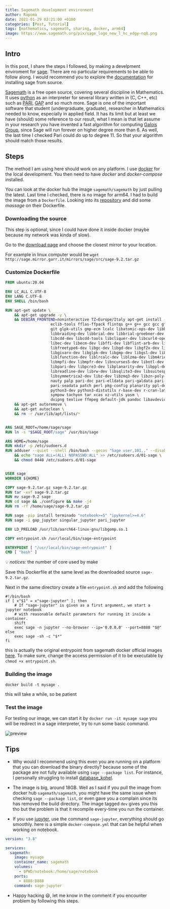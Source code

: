 ```yaml
---
title: Sagemath development environment
author: Rapoma
date: 2021-01-29 02:21:00 +0100
categories: [Post, Tutorial]
tags: [mathematics, sagemath, sharing, docker, arm64]
image: https://www.sagemath.org/pix/sage_logo_new_l_hc_edgy-nq8.png
---
```


## Intro
 
In this post, I share the steps I followed, by making a develpment enviroment for [sage](https://www.sagemath.org/). There are no particular requirements to be able to follow along. I would recommend you to explore the [documentation](https://doc.sagemath.org/) for installing sage from source.

[Sagemath](https://www.sagemath.org/) is a free open source, covering several discipline in Mathematics. It uses [python](https://www.python.org/) as an interpreter for several library written in (C, C++, etc) such as [PARI](http://pari.math.u-bordeaux.fr/), [GAP](https://www.gap-system.org/) and so much more.
Sage is one of the important software that student (undergraduate, graduate), researcher in Mathematics needed to know, especially in applied field. It has its limit but at least we have (should) some reference to our result, what I mean is that let assume in your research you have invented a fast algorithm for computing [Galois Group](https://encyclopediaofmath.org/index.php?title=Galois_group), since Sage will run forever on higher degree more than 6. As well, the last time I checked Pari could do up to degree 11. So that your algorithm should match those results. 


## Steps

The method I am using here should work on any platform. I use [docker](https://www.docker.com/) for the local development. You then need to have *docker* and *docker-compose* installed.

You can look at the docker hub the image ```sagemath/sagemath``` by just pulling the latest. Last time I checked, there is no image for arm64. I had to build the image from a ```Dockerfile```. Looking into its [repository](https://github.com/sagemath/sage/tree/develop/docker) and did some *massage* on their Dockerfile.

### Downloading the source

This step is optional, since I could have done it inside docker (maybe because my network was kinda of slow).

Go to the [download page](https://www.sagemath.org/download.html) and choose the closest mirror to your location.

For example in linux computer would be ```wget http://sage.mirror.garr.it/mirrors/sage/src/sage-9.2.tar.gz``` 


### Customize Dockerfile

```dockerfile
FROM ubuntu:20.04

ENV LC_ALL C.UTF-8
ENV LANG C.UTF-8
ENV SHELL /bin/bash

RUN apt-get update \
    && apt-get upgrade -y \
    && DEBIAN_FRONTEND=noninteractive TZ=Europe/Italy apt-get install -y bc binutils bzip2 ca-certificates cliquer curl \
                    eclib-tools fflas-ffpack flintqs g++ g++ gcc gcc gfan gfortran \
                    git glpk-utils gmp-ecm lcalc libatomic-ops-dev libboost-dev \
                    libbraiding-dev libbrial-dev libbrial-groebner-dev libbz2-dev \
                    libcdd-dev libcdd-tools libcliquer-dev libcurl4-openssl-dev \
                    libec-dev libecm-dev libffi-dev libflint-arb-dev libflint-dev \
                    libfreetype6-dev libgc-dev libgd-dev libgf2x-dev libgiac-dev \
                    libgivaro-dev libglpk-dev libgmp-dev libgsl-dev libiml-dev \
                    liblfunction-dev liblrcalc-dev liblzma-dev libm4rie-dev libmpc-dev \
                    libmpfi-dev libmpfr-dev libncurses5-dev libntl-dev libopenblas-dev \
                    libpari-dev libpcre3-dev libplanarity-dev libppl-dev libpython3-dev \
                    libreadline-dev librw-dev libsqlite3-dev libsuitesparse-dev \
                    libsymmetrica2-dev libz-dev libzmq3-dev libzn-poly-dev m4 make \
                    nauty palp pari-doc pari-elldata pari-galdata pari-galpol pari-gp2c \
                    pari-seadata patch perl pkg-config planarity ppl-dev python3 \
                    python3-dev python3-distutils r-base-dev r-cran-lattice sqlite3 \
                    sympow tachyon tar xcas xz-utils yasm \
                    dvipng texlive ffmpeg default-jdk pandoc libavdevice-dev \
    && apt-get autoremove \
    && apt-get autoclean \
    && rm -r /var/lib/apt/lists/*


ARG SAGE_ROOT=/home/sage/sage
RUN ln -s "$SAGE_ROOT/sage" /usr/bin/sage

ARG HOME=/home/sage
RUN mkdir -p /etc/sudoers.d
RUN adduser --quiet --shell /bin/bash --gecos "Sage user,101,," --disabled-password --home "$HOME" sage \
    && echo "sage ALL=(ALL) NOPASSWD:ALL" >> /etc/sudoers.d/01-sage \
    && chmod 0440 /etc/sudoers.d/01-sage


USER sage
WORKDIR ${HOME}

COPY sage-9.2.tar.gz sage-9.2.tar.gz
RUN tar -xvf sage-9.2.tar.gz
RUN mv sage-9.2 sage
RUN cd sage && ./configure && make -j4
RUN rm -rf /home/sage/sage-9.2.tar.gz

RUN sage -pip install terminado "notebook>=5" "ipykernel>=4.6"
RUN sage -i gap_jupyter singular_jupyter pari_jupyter

ENV LD_PRELOAD /usr/lib/aarch64-linux-gnu/libgomp.so.1

COPY entrypoint.sh /usr/local/bin/sage-entrypoint

ENTRYPOINT [ "/usr/local/bin/sage-entrypoint" ]
CMD [ "bash" ]
```

💡 *notices:* the number of core used by make

Save this Dockerfile at the same level as the downloaded source ```sage-9.2.tar.gz```.

Next in the same directory create a file ```entrypoint.sh``` and add the following 

```shell
#!/bin/bash
if [ x"$1" = x"sage-jupyter" ]; then
    # If "sage-jupyter" is given as a first argument, we start a jupyter notebook
    # with reasonable default parameters for running it inside a container.
    shift
    exec sage -n jupyter --no-browser --ip='0.0.0.0' --port=8888 "$@"
else
    exec sage -sh -c "$*"
fi
```
this is actually the original entrypoint from sagemath docker official images [here](https://github.com/sagemath/sage/blob/develop/docker/entrypoint.sh). To make sure, change the access permission of it to be executable by ```chmod +x entrypoint.sh```.

### Building the image

```docker build -t mysage .```

this will take a while, so be patient

### Test the image

For testing our image, we can start it by 
```docker run -it mysage sage```
you will be redirect in a sage interpreter, try to run some basic command.

![preview](/assets/img/posts/post2preview1.png)


## Tips

+ Why would I recommend using this even you are running on a platform that you can download the binary directly? because some of the package are not fully available using ```sage --package list```. For instance, I personally struggling to install [database_kohel](http://mirrors.mit.edu/sage/spkg/upstream/database_kohel/database_kohel-20160724.tar.gz).

+ The image is big, around 18GB. Well as I said if you pull the image from docker hub ```sagemath/sagemath```, you might have the same issue when checking ```sage --package list```, or even gave you a complain since its has removed the build directory. The image tagged ```dev``` gives you this tho but the problem is that it recompile every-time you run the container. 

+ If you use [jupyter](https://jupyter.org/), use the command ```sage-jupyter```, everything should go smoothly. here is a simple ```docker-compose.yml``` that can be helpful when working on notebook.

```yml
version: "3.8"

services: 
  sagemath:
    image: mysage
    container_name: sagemath
    volumes: 
      - $PWD/notebook:/home/sage/notebook
    ports: 
      - 8888:8888
    command: sage-jupyter
```

+ Happy hacking 😃, let me know in the comment if you encounter problem by following this steps.  